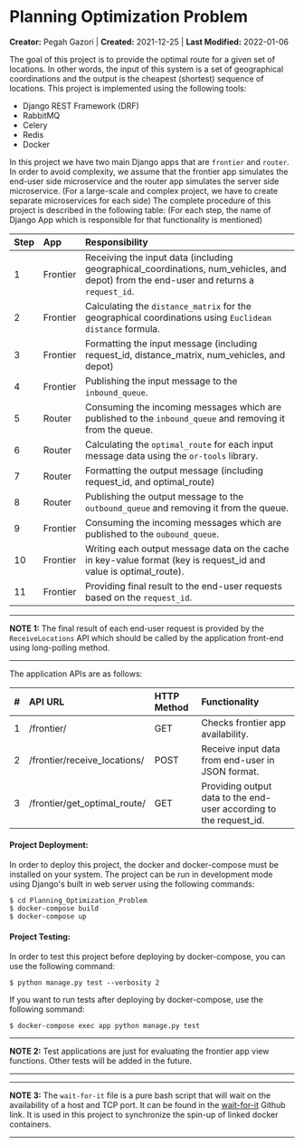 # Planning Optimization Problem

**Creator:** Pegah Gazori | **Created:** 2021-12-25 | **Last Modified:** 2022-01-06

The goal of this project is to provide the optimal route for a given set of locations. In other words, the input of this system is a set of geographical coordinations and the output is the cheapest (shortest) sequence of locations. This project is implemented using the following tools:
* Django REST Framework (DRF)
* RabbitMQ
* Celery
* Redis
* Docker

In this project we have two main Django apps that are `frontier` and `router`. In order to avoid complexity, we assume that the frontier app simulates the end-user side microservice and the router app simulates the server side microservice. (For a large-scale and complex project, we have to create separate microservices for each side)
The complete procedure of this project is described in the following table: (For each step, the name of Django App which is responsible for that functionality is mentioned)

|Step|App|Responsibility|
:---|:---|:---|
|1|Frontier|Receiving the input data (including geographical_coordinations, num_vehicles, and depot) from the end-user and returns a `request_id`.|
|2|Frontier|Calculating the `distance_matrix` for the geographical coordinations using `Euclidean distance` formula.|
|3|Frontier|Formatting the input message (including request_id, distance_matrix, num_vehicles, and depot)|
|4|Frontier|Publishing the input message to the `inbound_queue`.|
|5|Router|Consuming the incoming messages which are published to the `inbound_queue` and removing it from the queue.|
|6|Router|Calculating the `optimal_route` for each input message data using the `or-tools` library.|
|7|Router|Formatting the output message (including request_id, and optimal_route)|
|8|Router|Publishing the output message to the `outbound_queue` and removing it from the queue.|
|9|Frontier|Consuming the incoming messages which are published to the `oubound_queue`.|
|10|Frontier|Writing each output message data on the cache in key-value format (key is request_id and value is optimal_route).|
|11|Frontier|Providing final result to the end-user requests based on the `request_id`.|

***
**NOTE 1:** The final result of each end-user request is provided by the `ReceiveLocations` API which should be called by the application front-end using long-polling method.
***


The application APIs are as follows:

|#|API URL|HTTP Method|Functionality|
|:---|:---|:---|:---|
|1|/frontier/|GET|Checks frontier app availability.|
|2|/frontier/receive_locations/|POST|Receive input data from end-user in JSON format.|
|3|/frontier/get_optimal_route/|GET|Providing output data to the end-user according to the request_id.|


#### Project Deployment:

In order to deploy this project, the  docker and docker-compose must be installed on your system. The project can be run in development mode using Django's built in web server using the following commands:
    
    $ cd Planning_Optimization_Problem
    $ docker-compose build
    $ docker-compose up
 

#### Project Testing:   

In order to test this project before deploying by docker-compose, you can use the following command:
    
    $ python manage.py test --verbosity 2
    
 
If you want to run tests after deploying by docker-compose, use the following sommand:

    $ docker-compose exec app python manage.py test
    
*** 
**NOTE 2:** Test applications are just for evaluating the frontier app view functions. Other tests will be added in the future. 
***
 
*** 
**NOTE 3:** The `wait-for-it` file is a pure bash script that will wait on the availability of a host and TCP port. It can be found in the [wait-for-it](https://github.com/vishnubob/wait-for-it) Github link. It is used in this project to synchronize the spin-up of linked docker containers.
***